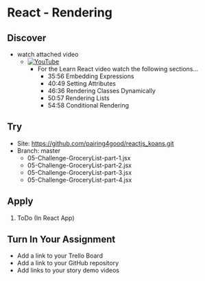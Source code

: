 # React - Rendering

## Discover
-  watch attached video
	- [![YouTube](https://i.ytimg.com/vi/Ke90Tje7VS0/default.jpg)](https://www.youtube.com/watch?v=Ke90Tje7VS0)
		- For the Learn React video watch the following sections...
			- 35:56 Embedding Expressions
			- 40:49 Setting Attributes
			- 46:36 Rendering Classes Dynamically
			- 50:57 Rendering Lists
			- 54:58 Conditional Rendering

## Try
- Site: https://github.com/pairing4good/reactjs_koans.git
- Branch: master
	- 05-Challenge-GroceryList-part-1.jsx
	- 05-Challenge-GroceryList-part-2.jsx
	- 05-Challenge-GroceryList-part-3.jsx
	- 05-Challenge-GroceryList-part-4.jsx

## Apply
1. ToDo (In React App)

## Turn In Your Assignment
- Add a link to your Trello Board
- Add a link to your GitHub repository
- Add links to your story demo videos